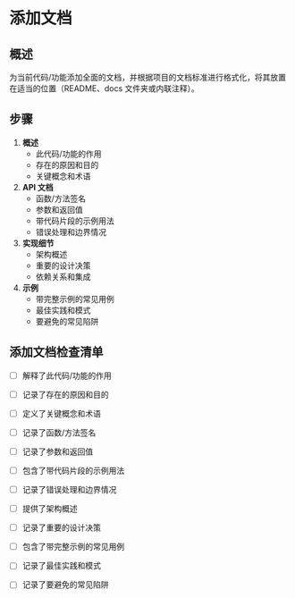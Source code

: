 # 添加文档

## 概述

为当前代码/功能添加全面的文档，并根据项目的文档标准进行格式化，将其放置在适当的位置（README、docs 文件夹或内联注释）。

## 步骤

1. **概述**
    - 此代码/功能的作用
    - 存在的原因和目的
    - 关键概念和术语
2. **API 文档**
    - 函数/方法签名
    - 参数和返回值
    - 带代码片段的示例用法
    - 错误处理和边界情况
3. **实现细节**
    - 架构概述
    - 重要的设计决策
    - 依赖关系和集成
4. **示例**
    - 带完整示例的常见用例
    - 最佳实践和模式
    - 要避免的常见陷阱

## 添加文档检查清单

- [ ] 解释了此代码/功能的作用
- [ ] 记录了存在的原因和目的
- [ ] 定义了关键概念和术语
- [ ] 记录了函数/方法签名
- [ ] 记录了参数和返回值
- [ ] 包含了带代码片段的示例用法
- [ ] 记录了错误处理和边界情况
- [ ] 提供了架构概述
- [ ] 记录了重要的设计决策
- [ ] 包含了带完整示例的常见用例
- [ ] 记录了最佳实践和模式
- [ ] 记录了要避免的常见陷阱

